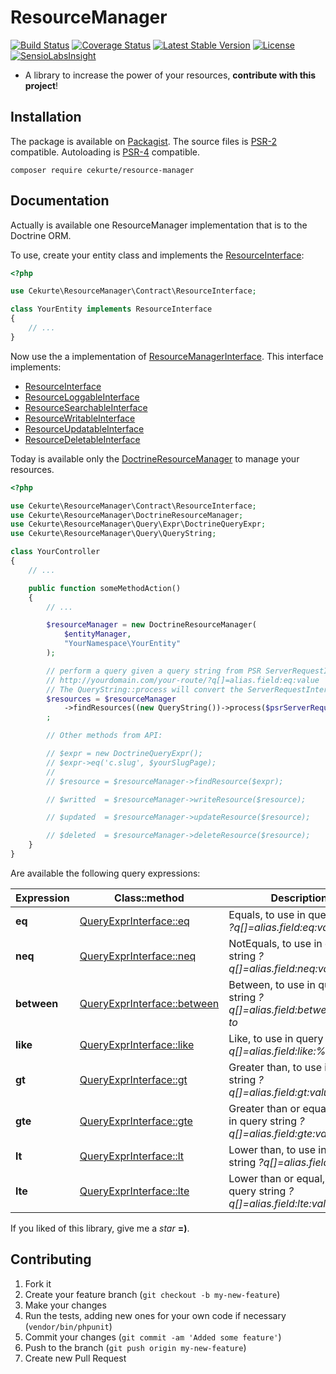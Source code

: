 # ResourceManager

[![Build Status](https://img.shields.io/travis/jpcercal/resource-manager/master.svg?style=flat-square)](http://travis-ci.org/jpcercal/resource-manager)
[![Coverage Status](https://coveralls.io/repos/jpcercal/resource-manager/badge.svg)](https://coveralls.io/r/jpcercal/resource-manager)
[![Latest Stable Version](https://img.shields.io/packagist/v/cekurte/resource-manager.svg?style=flat-square)](https://packagist.org/packages/cekurte/resource-manager)
[![License](https://img.shields.io/packagist/l/cekurte/resource-manager.svg?style=flat-square)](https://packagist.org/packages/cekurte/resource-manager)
[![SensioLabsInsight](https://insight.sensiolabs.com/projects/42d8e5de-3999-4155-bddf-31e401c304cf/mini.png)](https://insight.sensiolabs.com/projects/42d8e5de-3999-4155-bddf-31e401c304cf)

- A library to increase the power of your resources, **contribute with this project**!

## Installation

The package is available on [Packagist](http://packagist.org/packages/cekurte/resource-manager).
The source files is [PSR-2](https://github.com/php-fig/fig-standards/blob/master/accepted/PSR-2-coding-style-guide.md) compatible.
Autoloading is [PSR-4](https://github.com/php-fig/fig-standards/blob/master/accepted/PSR-4-autoloader.md) compatible.

```shell
composer require cekurte/resource-manager
```

## Documentation

Actually is available one ResourceManager implementation that is to the Doctrine ORM.

To use, create your entity class and implements the [ResourceInterface](https://github.com/jpcercal/resource-manager/blob/master/src/Contract/ResourceInterface.php):

```php
<?php

use Cekurte\ResourceManager\Contract\ResourceInterface;

class YourEntity implements ResourceInterface
{
    // ...
}
```

Now use the a implementation of [ResourceManagerInterface](https://github.com/jpcercal/resource-manager/blob/master/src/Contract/ResourceManagerInterface.php). This interface implements:

- [ResourceInterface](https://github.com/jpcercal/resource-manager/blob/master/src/Contract/ResourceInterface.php)
- [ResourceLoggableInterface](https://github.com/jpcercal/resource-manager/blob/master/src/Contract/ResourceLoggableInterface.php)
- [ResourceSearchableInterface](https://github.com/jpcercal/resource-manager/blob/master/src/Contract/ResourceSearchableInterface.php)
- [ResourceWritableInterface](https://github.com/jpcercal/resource-manager/blob/master/src/Contract/ResourceWritableInterface.php)
- [ResourceUpdatableInterface](https://github.com/jpcercal/resource-manager/blob/master/src/Contract/ResourceUpdatableInterface.php)
- [ResourceDeletableInterface](https://github.com/jpcercal/resource-manager/blob/master/src/Contract/ResourceDeletableInterface.php)

Today is available only the [DoctrineResourceManager](https://github.com/jpcercal/resource-manager/blob/master/src/DoctrineResourceManager.php) to manage your resources.

```php
<?php

use Cekurte\ResourceManager\Contract\ResourceInterface;
use Cekurte\ResourceManager\DoctrineResourceManager;
use Cekurte\ResourceManager\Query\Expr\DoctrineQueryExpr;
use Cekurte\ResourceManager\Query\QueryString;

class YourController
{
    // ...

    public function someMethodAction()
    {
        // ...

        $resourceManager = new DoctrineResourceManager(
            $entityManager,
            "YourNamespace\YourEntity"
        );

        // perform a query given a query string from PSR ServerRequestInterface
        // http://yourdomain.com/your-route/?q[]=alias.field:eq:value
        // The QueryString::process will convert the ServerRequestInterface to a valid DoctrineQueryExpr
        $resources = $resourceManager
            ->findResources((new QueryString())->process($psrServerRequest))
        ;

        // Other methods from API:

        // $expr = new DoctrineQueryExpr();
        // $expr->eq('c.slug', $yourSlugPage);
        //
        // $resource = $resourceManager->findResource($expr);

        // $writted  = $resourceManager->writeResource($resource);

        // $updated  = $resourceManager->updateResource($resource);

        // $deleted  = $resourceManager->deleteResource($resource);
    }
}
```

Are available the following query expressions:

| Expression  | Class::method                                                                                       | Description      |
|-------------|-----------------------------------------------------------------------------------------------------|------------------|
| **eq**      | [QueryExprInterface::eq](https://github.com/jpcercal/resource-manager/blob/master/src/Contract/QueryExprInterface.php#L29)  | Equals, to use in query string *?q[]=alias.field:eq:value*
| **neq**     | [QueryExprInterface::neq](https://github.com/jpcercal/resource-manager/blob/master/src/Contract/QueryExprInterface.php#L39) | NotEquals, to use in query string *?q[]=alias.field:neq:value*
| **between** | [QueryExprInterface::between](https://github.com/jpcercal/resource-manager/blob/master/src/Contract/QueryExprInterface.php#L49) | Between, to use in query string *?q[]=alias.field:between:from-to*
| **like**    | [QueryExprInterface::like](https://github.com/jpcercal/resource-manager/blob/master/src/Contract/QueryExprInterface.php#L59)| Like, to use in query string *?q[]=alias.field:like:%value%*
| **gt**      | [QueryExprInterface::gt](https://github.com/jpcercal/resource-manager/blob/master/src/Contract/QueryExprInterface.php#L69)  | Greater than, to use in query string *?q[]=alias.field:gt:value*
| **gte**     | [QueryExprInterface::gte](https://github.com/jpcercal/resource-manager/blob/master/src/Contract/QueryExprInterface.php#L79) | Greater than or equal, to use in query string *?q[]=alias.field:gte:value*
| **lt**      | [QueryExprInterface::lt](https://github.com/jpcercal/resource-manager/blob/master/src/Contract/QueryExprInterface.php#L89)  | Lower than, to use in query string *?q[]=alias.field:lt:value*
| **lte**     | [QueryExprInterface::lte](https://github.com/jpcercal/resource-manager/blob/master/src/Contract/QueryExprInterface.php#L99) | Lower than or equal, to use in query string *?q[]=alias.field:lte:value*

If you liked of this library, give me a *star* **=)**.

Contributing
------------

1. Fork it
2. Create your feature branch (`git checkout -b my-new-feature`)
3. Make your changes
4. Run the tests, adding new ones for your own code if necessary (`vendor/bin/phpunit`)
5. Commit your changes (`git commit -am 'Added some feature'`)
6. Push to the branch (`git push origin my-new-feature`)
7. Create new Pull Request
